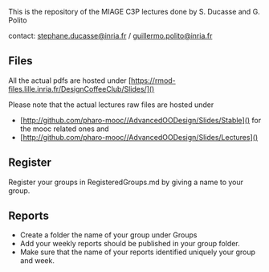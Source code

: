 This is the repository of the MIAGE C3P lectures done by S. Ducasse and G. Polito

contact: stephane.ducasse@inria.fr / guillermo.polito@inria.fr

## Files
All the actual pdfs are hosted under [https://rmod-files.lille.inria.fr/DesignCoffeeClub/Slides/]()

Please note that the actual lectures raw files are hosted under
- [http://github.com/pharo-mooc//AdvancedOODesign/Slides/Stable]() for the mooc related ones and 
- [http://github.com/pharo-mooc//AdvancedOODesign/Slides/Lectures]() 

## Register 
Register your groups in RegisteredGroups.md by giving a name to your group.

## Reports
- Create a folder the name of your group under Groups
- Add your weekly reports should be published in your group folder.
- Make sure that the name of your reports identified uniquely your group and week.